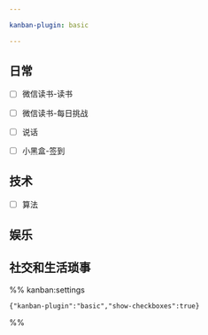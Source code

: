 ```yaml
---

kanban-plugin: basic

---
```


## 日常

- [ ] 微信读书-读书
- [ ] 微信读书-每日挑战
- [ ] 说话
- [ ] 小黑盒-签到


## 技术

- [ ] 算法


## 娱乐



## 社交和生活琐事





%% kanban:settings
```
{"kanban-plugin":"basic","show-checkboxes":true}
```
%%
